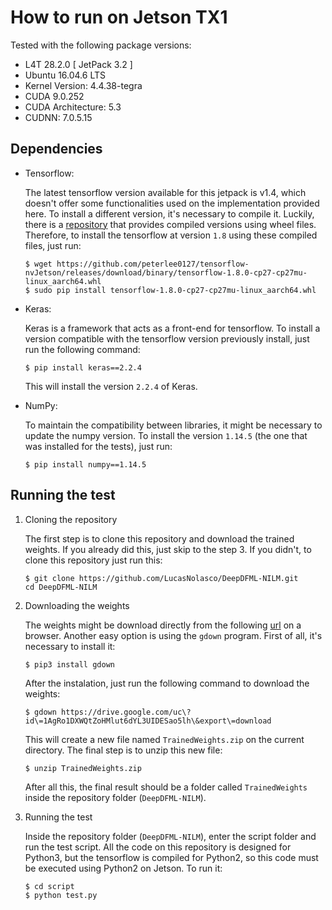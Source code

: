 # How to run on Jetson TX1

Tested with the following package versions:
 
- L4T 28.2.0 [ JetPack 3.2 ]
- Ubuntu 16.04.6 LTS
- Kernel Version: 4.4.38-tegra
- CUDA 9.0.252
- CUDA Architecture: 5.3
- CUDNN: 7.0.5.15

## Dependencies

- Tensorflow:

    The latest tensorflow version available for this jetpack is v1.4, which doesn't offer some functionalities used on the implementation provided here. To install a different version, it's necessary to compile it. Luckily, there is a [repository](https://github.com/peterlee0127/tensorflow-nvJetson) that provides compiled versions using wheel files. Therefore, to install the tensorflow at version `1.8` using these compiled files, just run: 


    ```
    $ wget https://github.com/peterlee0127/tensorflow-nvJetson/releases/download/binary/tensorflow-1.8.0-cp27-cp27mu-linux_aarch64.whl
    $ sudo pip install tensorflow-1.8.0-cp27-cp27mu-linux_aarch64.whl
    ``` 

- Keras:

    Keras is a framework that acts as a front-end for tensorflow. To install a version compatible with the tensorflow version previously install, just run the following command:

    ```
    $ pip install keras==2.2.4
    ```

    This will install the version `2.2.4` of Keras.

- NumPy:

    To maintain the compatibility between libraries, it might be necessary to update the numpy version. To install the version `1.14.5` (the one that was installed for the tests), just run:

    ```
    $ pip install numpy==1.14.5
    ```

## Running the test

1. Cloning the repository

    The first step is to clone this repository and download the trained weights. If you already did this, just skip to the step 3. If you didn't, to clone this repository just run this:

    ```
    $ git clone https://github.com/LucasNolasco/DeepDFML-NILM.git
    cd DeepDFML-NILM
    ```

2. Downloading the weights

    The weights might be download directly from the following [url](https://drive.google.com/file/d/1AgRo1DXWQtZoHMlut6dYL3UIDESao5lh/view) on a browser. Another easy option is using the `gdown` program. First of all, it's necessary to install it:

    ```
    $ pip3 install gdown
    ```

    After the instalation, just run the following command to download the weights:

    ```
    $ gdown https://drive.google.com/uc\?id\=1AgRo1DXWQtZoHMlut6dYL3UIDESao5lh\&export\=download
    ``` 

    This will create a new file named `TrainedWeights.zip` on the current directory. The final step is to unzip this new file:

    ```
    $ unzip TrainedWeights.zip
    ```

    After all this, the final result should be a folder called `TrainedWeights` inside the repository folder (`DeepDFML-NILM`).

3. Running the test

    Inside the repository folder (`DeepDFML-NILM`), enter the script folder and run the test script. All the code on this repository is designed for Python3, but the tensorflow is compiled for Python2, so this code must be executed using Python2 on Jetson. To run it:

    ```
    $ cd script
    $ python test.py
    ```
